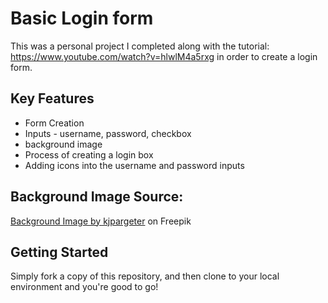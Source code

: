 # Basic Login form
This was a personal project I completed along with the tutorial: https://www.youtube.com/watch?v=hlwlM4a5rxg in order to create a login form.

## Key Features
- Form Creation
- Inputs - username, password, checkbox
- background image
- Process of creating a login box
- Adding icons into the username and password inputs

## Background Image Source:

<a href="https://www.freepik.com/free-vector/silhouette-pine-tree-landscape-against-moonlit-sky_2533760.htm#query=forest%20purple&position=32&from_view=search&track=ais">Background Image by kjpargeter</a> on Freepik

## Getting Started

Simply fork a copy of this repository, and then clone to your local environment and you're good to go!
